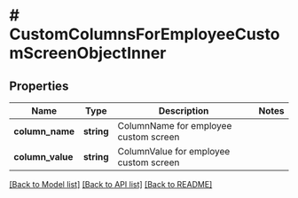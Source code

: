 # # CustomColumnsForEmployeeCustomScreenObjectInner

## Properties

Name | Type | Description | Notes
------------ | ------------- | ------------- | -------------
**column_name** | **string** | ColumnName for employee custom screen |
**column_value** | **string** | ColumnValue for employee custom screen |

[[Back to Model list]](../../README.md#models) [[Back to API list]](../../README.md#endpoints) [[Back to README]](../../README.md)
